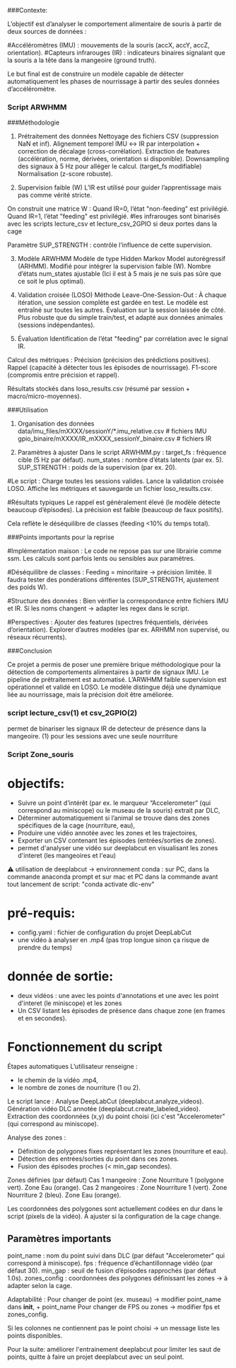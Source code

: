 ###Contexte:

L’objectif est d’analyser le comportement alimentaire de souris à partir de deux sources de données :

#Accéléromètres (IMU) : mouvements de la souris (accX, accY, accZ, orientation).
#Capteurs infrarouges (IR) : indicateurs binaires signalant que la souris a la tête dans la mangeoire (ground truth).

Le but final est de construire un modèle capable de détecter automatiquement les phases de nourrissage à partir des seules données d’accéléromètre.


### Script ARWHMM

###Méthodologie

1. Prétraitement des données
Nettoyage des fichiers CSV (suppression NaN et inf).
Alignement temporel IMU ↔ IR par interpolation + correction de décalage (cross-corrélation).
Extraction de features (accélération, norme, dérivées, orientation si disponible).
Downsampling des signaux à 5 Hz pour alléger le calcul. (target_fs modifiable)
Normalisation (z-score robuste).

2. Supervision faible (W)
L’IR est utilisé pour guider l’apprentissage mais pas comme vérité stricte.

On construit une matrice W :
Quand IR=0, l’état "non-feeding" est privilégié.
Quand IR=1, l’état "feeding" est privilégié.
    #les infrarouges sont binarisés avec les scripts lecture_csv et lecture_csv_2GPIO si deux portes dans la cage

Paramètre SUP_STRENGTH : contrôle l’influence de cette supervision.

3. Modèle ARWHMM
Modèle de type Hidden Markov Model autorégressif (ARHMM).
Modifié pour intégrer la supervision faible (W).
Nombre d’états num_states ajustable (Ici il est à 5 mais je ne suis pas sûre que ce soit le plus optimal).

4. Validation croisée (LOSO)
Méthode Leave-One-Session-Out :
À chaque itération, une session complète est gardée en test.
Le modèle est entraîné sur toutes les autres.
Évaluation sur la session laissée de côté.
Plus robuste que du simple train/test, et adapté aux données animales (sessions indépendantes).

5. Évaluation
Identification de l’état "feeding" par corrélation avec le signal IR.

Calcul des métriques :
Précision (précision des prédictions positives).
Rappel (capacité à détecter tous les épisodes de nourrissage).
F1-score (compromis entre précision et rappel).

Résultats stockés dans loso_results.csv (résumé par session + macro/micro-moyennes).

###Utilisation
1. Organisation des données
data/imu_files/mXXXX/sessionY/*.imu_relative.csv   # fichiers IMU
gpio_binaire/mXXXX/IR_mXXXX_sessionY_binaire.csv  # fichiers IR

2. Paramètres à ajuster
Dans le script ARWHMM.py :
target_fs : fréquence cible (5 Hz par défaut).
num_states : nombre d’états latents (par ex. 5).
SUP_STRENGTH : poids de la supervision (par ex. 20).

#Le script :
Charge toutes les sessions valides.
Lance la validation croisée LOSO.
Affiche les métriques et sauvegarde un fichier loso_results.csv.

#Résultats typiques
Le rappel est généralement élevé (le modèle détecte beaucoup d’épisodes).
La précision est faible (beaucoup de faux positifs).

Cela reflète le déséquilibre de classes (feeding <10% du temps total).

###Points importants pour la reprise

#Implémentation maison :
Le code ne repose pas sur une librairie comme ssm.
Les calculs sont parfois lents ou sensibles aux paramètres.

#Déséquilibre de classes :
Feeding = minoritaire → précision limitée.
Il faudra tester des pondérations différentes (SUP_STRENGTH, ajustement des poids W).

#Structure des données :
Bien vérifier la correspondance entre fichiers IMU et IR.
Si les noms changent → adapter les regex dans le script.

#Perspectives :
Ajouter des features (spectres fréquentiels, dérivées d’orientation).
Explorer d’autres modèles (par ex. ARHMM non supervisé, ou réseaux récurrents).

###Conclusion

Ce projet a permis de poser une première brique méthodologique pour la détection de comportements alimentaires à partir de signaux IMU.
Le pipeline de prétraitement est automatisé.
L’ARWHMM faible supervision est opérationnel et validé en LOSO.
Le modèle distingue déjà une dynamique liée au nourrissage, mais la précision doit être améliorée.


### script lecture_csv(1) et csv_2GPIO(2)
permet de binariser les signaux IR de detecteur de présence dans la mangeoire. 
(1) pour les sessions avec une seule nourriture 


### Script Zone_souris

# objectifs: 
- Suivre un point d’intérêt (par ex. le marqueur “Accelerometer” (qui correspond au miniscope) ou le museau de la souris) extrait par DLC,
- Déterminer automatiquement si l’animal se trouve dans des zones spécifiques de la cage (nourriture, eau),
- Produire une vidéo annotée avec les zones et les trajectoires,
- Exporter un CSV contenant les épisodes (entrées/sorties de zones).
- permet d'analyser une vidéo sur deeplabcut en visualisant les zones d'interet (les mangeoires et l'eau) 

⚠️ utilisation de deeplabcut -> environnement conda :  sur PC, dans la commande anaconda prompt
et sur mac et PC dans la commande avant tout lancement de script:   "conda activate dlc-env"

# pré-requis: 
- config.yaml : fichier de configuration du projet DeepLabCut
- une vidéo à analyser en .mp4 (pas trop longue sinon ça risque de prendre du temps)
# donnée de sortie: 
- deux vidéos : une avec les points d'annotations et une avec les point d'interet (le miniscope) et les zones  
- Un CSV listant les épisodes de présence dans chaque zone (en frames et en secondes).

# Fonctionnement du script
Étapes automatiques
L’utilisateur renseigne :

- le chemin de la vidéo .mp4,
- le nombre de zones de nourriture (1 ou 2).

Le script lance :
Analyse DeepLabCut (deeplabcut.analyze_videos).
Génération vidéo DLC annotée (deeplabcut.create_labeled_video).
Extraction des coordonnées (x,y) du point choisi (ici c'est "Accelerometer"(qui correspond au miniscope).

Analyse des zones :
- Définition de polygones fixes représentant les zones (nourriture et eau).
- Détection des entrées/sorties du point dans ces zones.
- Fusion des épisodes proches (< min_gap secondes).

Zones définies (par défaut)
Cas 1 mangeoire :
  Zone Nourriture 1 (polygone vert).
  Zone Eau (orange).
Cas 2 mangeoires :
  Zone Nourriture 1 (vert).
  Zone Nourriture 2 (bleu).
Zone Eau (orange).

Les coordonnées des polygones sont actuellement codées en dur dans le script (pixels de la vidéo).
À ajuster si la configuration de la cage change.

## Paramètres importants
point_name : nom du point suivi dans DLC (par défaut "Accelerometer" qui correspond à miniscope).
fps : fréquence d’échantillonnage vidéo (par défaut 30).
min_gap : seuil de fusion d’épisodes rapprochés (par défaut 1.0s).
zones_config : coordonnées des polygones définissant les zones → à adapter selon la cage.

Adaptabilité :
Pour changer de point (ex. museau) → modifier point_name dans __init__, + point_name
Pour changer de FPS ou zones → modifier fps et zones_config.

Si les colonnes ne contiennent pas le point choisi → un message liste les points disponibles.

Pour la suite: améliorer l'entrainement deeplabcut pour limiter les saut de points, quitte à faire un projet deeplabcut avec un seul point.


